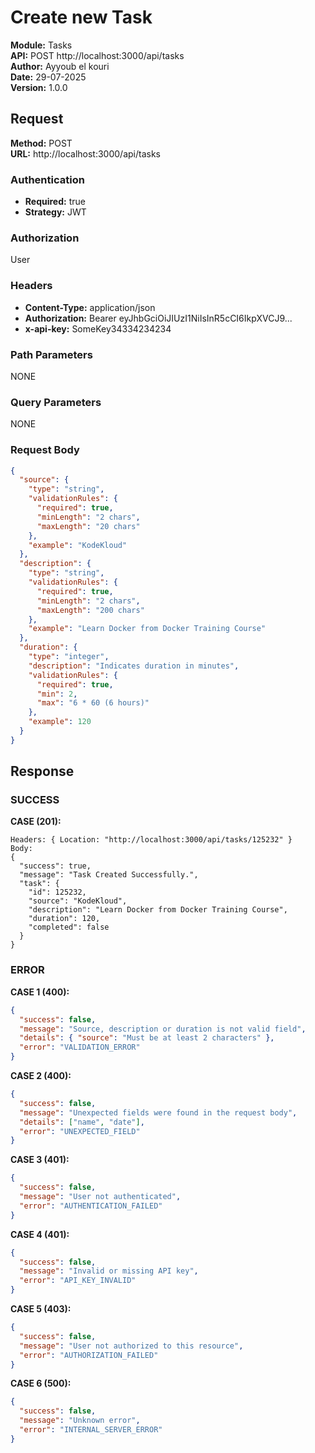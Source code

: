 # Create new Task

**Module:** Tasks  
**API:** POST http://localhost:3000/api/tasks  
**Author:** Ayyoub el kouri  
**Date:** 29-07-2025  
**Version:** 1.0.0

## Request

**Method:** POST  
**URL:** http://localhost:3000/api/tasks

### Authentication
- **Required:** true
- **Strategy:** JWT

### Authorization
User

### Headers
- **Content-Type:** application/json
- **Authorization:** Bearer eyJhbGciOiJIUzI1NiIsInR5cCI6IkpXVCJ9...
- **x-api-key:** SomeKey34334234234

### Path Parameters
NONE

### Query Parameters
NONE

### Request Body
```json
{
  "source": {
    "type": "string",
    "validationRules": {
      "required": true,
      "minLength": "2 chars",
      "maxLength": "20 chars"
    },
    "example": "KodeKloud"
  },
  "description": {
    "type": "string",
    "validationRules": {
      "required": true,
      "minLength": "2 chars",
      "maxLength": "200 chars"
    },
    "example": "Learn Docker from Docker Training Course"
  },
  "duration": {
    "type": "integer",
    "description": "Indicates duration in minutes",
    "validationRules": {
      "required": true,
      "min": 2,
      "max": "6 * 60 (6 hours)"
    },
    "example": 120
  }
}
```

## Response

### SUCCESS

**CASE (201):**
```
Headers: { Location: "http://localhost:3000/api/tasks/125232" }
Body:
{
  "success": true,
  "message": "Task Created Successfully.",
  "task": {
    "id": 125232,
    "source": "KodeKloud",
    "description": "Learn Docker from Docker Training Course",
    "duration": 120,
    "completed": false
  }
}
```

### ERROR

**CASE 1 (400):**
```json
{
  "success": false,
  "message": "Source, description or duration is not valid field",
  "details": { "source": "Must be at least 2 characters" },
  "error": "VALIDATION_ERROR"
}
```

**CASE 2 (400):**
```json
{
  "success": false,
  "message": "Unexpected fields were found in the request body",
  "details": ["name", "date"],
  "error": "UNEXPECTED_FIELD"
}
```

**CASE 3 (401):**
```json
{
  "success": false,
  "message": "User not authenticated",
  "error": "AUTHENTICATION_FAILED"
}
```

**CASE 4 (401):**
```json
{
  "success": false,
  "message": "Invalid or missing API key",
  "error": "API_KEY_INVALID"
}
```

**CASE 5 (403):**
```json
{
  "success": false,
  "message": "User not authorized to this resource",
  "error": "AUTHORIZATION_FAILED"
}
```

**CASE 6 (500):**
```json
{
  "success": false,
  "message": "Unknown error",
  "error": "INTERNAL_SERVER_ERROR"
}
```